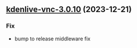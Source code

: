 

## [kdenlive-vnc-3.0.10](https://github.com/truecharts/charts/compare/kdenlive-vnc-3.0.9...kdenlive-vnc-3.0.10) (2023-12-21)

### Fix

- bump to release middleware fix
  
  